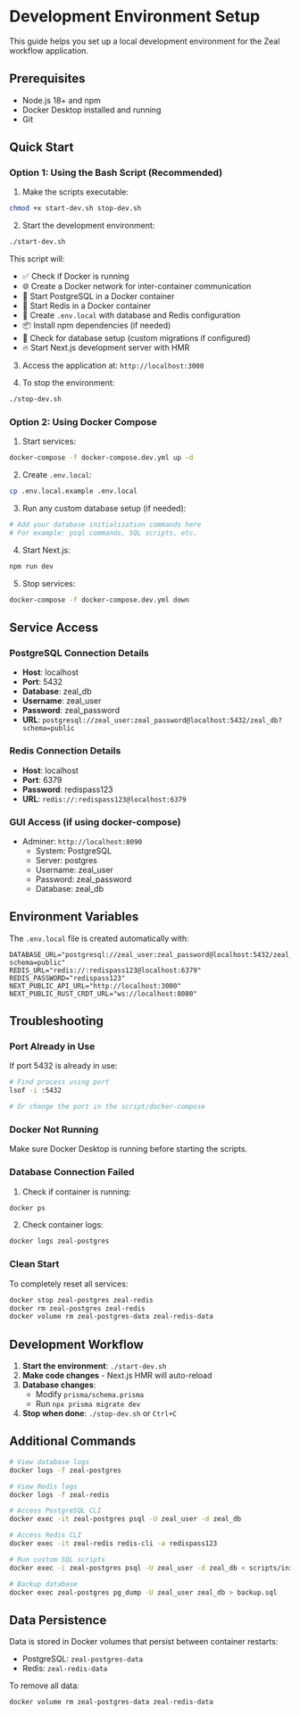 # Development Environment Setup

This guide helps you set up a local development environment for the Zeal workflow application.

## Prerequisites

- Node.js 18+ and npm
- Docker Desktop installed and running
- Git

## Quick Start

### Option 1: Using the Bash Script (Recommended)

1. Make the scripts executable:
```bash
chmod +x start-dev.sh stop-dev.sh
```

2. Start the development environment:
```bash
./start-dev.sh
```

This script will:
- ✅ Check if Docker is running
- 🌐 Create a Docker network for inter-container communication
- 🐘 Start PostgreSQL in a Docker container
- 🔴 Start Redis in a Docker container
- 📝 Create `.env.local` with database and Redis configuration
- 📦 Install npm dependencies (if needed)
- 🔄 Check for database setup (custom migrations if configured)
- 🔥 Start Next.js development server with HMR

3. Access the application at: `http://localhost:3000`

4. To stop the environment:
```bash
./stop-dev.sh
```

### Option 2: Using Docker Compose

1. Start services:
```bash
docker-compose -f docker-compose.dev.yml up -d
```

2. Create `.env.local`:
```bash
cp .env.local.example .env.local
```

3. Run any custom database setup (if needed):
```bash
# Add your database initialization commands here
# For example: psql commands, SQL scripts, etc.
```

4. Start Next.js:
```bash
npm run dev
```

5. Stop services:
```bash
docker-compose -f docker-compose.dev.yml down
```

## Service Access

### PostgreSQL Connection Details
- **Host**: localhost
- **Port**: 5432
- **Database**: zeal_db
- **Username**: zeal_user
- **Password**: zeal_password
- **URL**: `postgresql://zeal_user:zeal_password@localhost:5432/zeal_db?schema=public`

### Redis Connection Details
- **Host**: localhost
- **Port**: 6379
- **Password**: redispass123
- **URL**: `redis://:redispass123@localhost:6379`

### GUI Access (if using docker-compose)
- Adminer: `http://localhost:8090`
  - System: PostgreSQL
  - Server: postgres
  - Username: zeal_user
  - Password: zeal_password
  - Database: zeal_db

## Environment Variables

The `.env.local` file is created automatically with:
```env
DATABASE_URL="postgresql://zeal_user:zeal_password@localhost:5432/zeal_db?schema=public"
REDIS_URL="redis://:redispass123@localhost:6379"
REDIS_PASSWORD="redispass123"
NEXT_PUBLIC_API_URL="http://localhost:3000"
NEXT_PUBLIC_RUST_CRDT_URL="ws://localhost:8080"
```

## Troubleshooting

### Port Already in Use
If port 5432 is already in use:
```bash
# Find process using port
lsof -i :5432

# Or change the port in the script/docker-compose
```

### Docker Not Running
Make sure Docker Desktop is running before starting the scripts.

### Database Connection Failed
1. Check if container is running:
```bash
docker ps
```

2. Check container logs:
```bash
docker logs zeal-postgres
```

### Clean Start
To completely reset all services:
```bash
docker stop zeal-postgres zeal-redis
docker rm zeal-postgres zeal-redis
docker volume rm zeal-postgres-data zeal-redis-data
```

## Development Workflow

1. **Start the environment**: `./start-dev.sh`
2. **Make code changes** - Next.js HMR will auto-reload
3. **Database changes**:
   - Modify `prisma/schema.prisma`
   - Run `npx prisma migrate dev`
4. **Stop when done**: `./stop-dev.sh` or `Ctrl+C`

## Additional Commands

```bash
# View database logs
docker logs -f zeal-postgres

# View Redis logs
docker logs -f zeal-redis

# Access PostgreSQL CLI
docker exec -it zeal-postgres psql -U zeal_user -d zeal_db

# Access Redis CLI
docker exec -it zeal-redis redis-cli -a redispass123

# Run custom SQL scripts
docker exec -i zeal-postgres psql -U zeal_user -d zeal_db < scripts/init.sql

# Backup database
docker exec zeal-postgres pg_dump -U zeal_user zeal_db > backup.sql
```

## Data Persistence

Data is stored in Docker volumes that persist between container restarts:
- PostgreSQL: `zeal-postgres-data`
- Redis: `zeal-redis-data`

To remove all data:
```bash
docker volume rm zeal-postgres-data zeal-redis-data
```